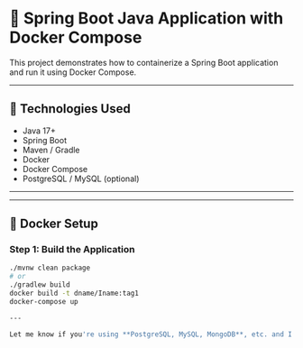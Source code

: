 # 🚀 Spring Boot Java Application with Docker Compose

This project demonstrates how to containerize a Spring Boot application and run it using Docker Compose.

---

## 🧱 Technologies Used

- Java 17+
- Spring Boot
- Maven / Gradle
- Docker
- Docker Compose
- PostgreSQL / MySQL (optional)

---


---

## 🐳 Docker Setup

### Step 1: Build the Application

```bash
./mvnw clean package
# or
./gradlew build
docker build -t dname/Iname:tag1
docker-compose up 

---

Let me know if you're using **PostgreSQL, MySQL, MongoDB**, etc. and I’ll tailor the `docker-compose.yml` section accordingly!


